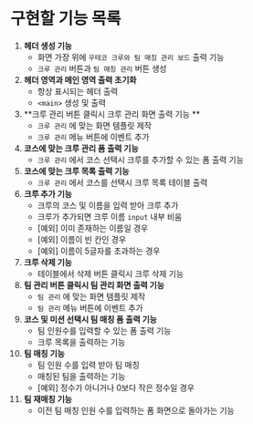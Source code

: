 # 구현할 기능 목록

1. **헤더 생성 기능**
   * 화면 가장 위에 `우테코 크루와 팀 매칭 관리 보드` 출력 기능
   * `크루 관리` 버튼과 `팀 매칭 관리` 버튼 생성
2. **헤더 영역과 메인 영역 출력 초기화**
   * 항상 표시되는 헤더 출력
   * `<main>` 생성 및 출력
3. **크루 관리 버튼 클릭시 크루 관리 화면 출력 기능 **
   * `크루 관리` 에 맞는 화면 템플릿 제작
   * `크루 관리` 메뉴 버튼에 이벤트 추가
4. **코스에 맞는 크루 관리 폼 출력 기능**
   * `크루 관리` 에서 코스 선택시 크루를 추가할 수 있는 폼 출력 기능
5. **코스에 맞는 크루 목록 출력 기능**
   * `크루 관리` 에서 코스를 선택시 크루 목록 테이블 출력
6. **크루 추가 기능**
   * 크루의 코스 및 이름을 입력 받아 크루 추가
   * 크루가 추가되면 크루 이름 `input` 내부 비움
   * [예외] 이미 존재하는 이름일 경우
   * [예외] 이름이 빈 칸인 경우
   * [예외] 이름이 5글자를 초과하는 경우
7. **크루 삭제 기능**
   * 테이블에서 삭제 버튼 클릭시 크루 삭제 기능
8. **팀 관리 버튼 클릭시 팀 관리 화면 출력 기능**
   * `팀 관리` 에 맞는 화면 템플릿 제작
   * `팀 관리` 메뉴 버튼에 이벤트 추가
9. **코스 및 미션 선택시 팀 매칭 폼 출력 기능**
   * 팀 인원수를 입력할 수 있는 폼 출력 기능
   * 크루 목록을 출력하는 기능
10. **팀 매칭 기능**
    * 팀 인원 수를 입력 받아 팀 매칭
    * 매칭된 팀을 출력하는 기능
    * [예외] 정수가 아니거나 0보다 작은 정수일 경우
11. **팀 재매칭 기능**
    * 이전 팀 매칭 인원 수를 입력하는 폼 화면으로 돌아가는 기능